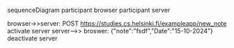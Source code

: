 sequenceDiagram
participant browser
participant server

browser->>server: POST https://studies.cs.helsinki.fi/exampleapp/new_note
activate server
server-->> broswer: {"note":"fsdf","Date":"15-10-2024"}
deactivate server
